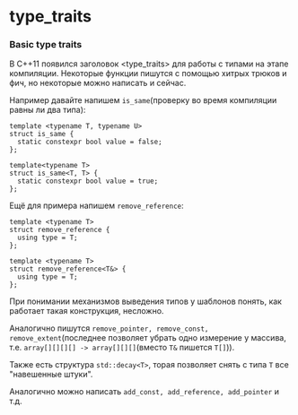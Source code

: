 # type\_traits

### Basic type traits

В C++11 появился заголовок \<type\_traits\> для работы
с типами на этапе компиляции.
Некоторые функции пишутся с помощью хитрых трюков и фич, но некоторые
можно написать и сейчас.

Например давайте напишем ```is_same```(проверку во время компиляции
равны ли два типа):
```
template <typename T, typename U>
struct is_same {
  static constexpr bool value = false;
};

template<typename T>
struct is_same<T, T> {
  static constexpr bool value = true;
};
```
Ещё для примера напишем ```remove_reference```:
```
template <typename T>
struct remove_reference {
  using type = T;
};

template <typename T>
struct remove_reference<T&> {
  using type = T;
};
```
При понимании механизмов выведения типов у шаблонов понять,
как работает такая конструкция, несложно.

Аналогично пишутся ```remove_pointer, remove_const,
remove_extent```(последнее позволяет убрать одно измерение у массива,
т.е. ```array[][][][] -> array[][][]```(вместо ```T&``` пишется
```T[]```)).

Также есть структура ```std::decay<T>```, торая позволяет снять с 
типа ```T``` все "навешенные штуки".

Аналогично можно написать ```add_const, add_reference, add_pointer``` и т.д.

